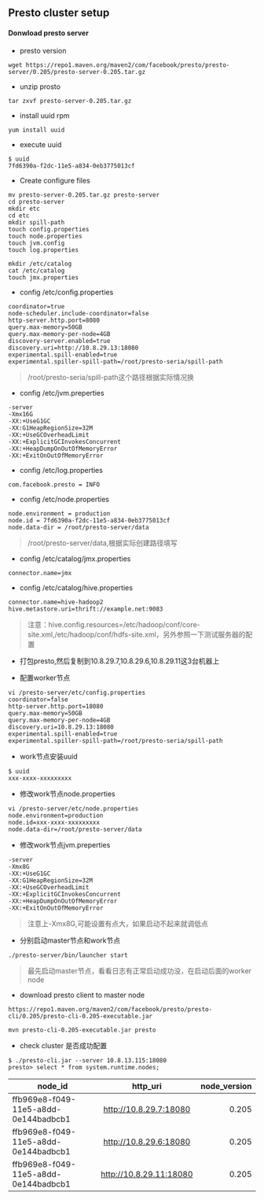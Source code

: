 ## Presto cluster setup

#### Donwload presto server
* presto version

```shell
wget https://repo1.maven.org/maven2/com/facebook/presto/presto-server/0.205/presto-server-0.205.tar.gz
```

* unzip prosto 

```shell
tar zxvf presto-server-0.205.tar.gz
```

* install uuid rpm

```shell
yum install uuid
```

* execute uuid

```sheel
$ uuid
7fd6390a-f2dc-11e5-a834-0eb3775013cf
```

* Create configure files

```shell
mv presto-server-0.205.tar.gz presto-server
cd presto-server
mkdir etc
cd etc
mkdir spill-path
touch config.properties
touch node.properties
touch jvm.config
touch log.properties

mkdir /etc/catalog
cat /etc/catalog
touch jmx.properties
```

* config /etc/config.properties

```shell
coordinator=true
node-scheduler.include-coordinator=false
http-server.http.port=8080
query.max-memory=50GB
query.max-memory-per-node=4GB
discovery-server.enabled=true
discovery.uri=http://10.8.29.13:18080
experimental.spill-enabled=true
experimental.spiller-spill-path=/root/presto-seria/spill-path
```
> /root/presto-seria/spill-path这个路径根据实际情况换

* config /etc/jvm.preperties

```shell
-server
-Xmx16G
-XX:+UseG1GC
-XX:G1HeapRegionSize=32M
-XX:+UseGCOverheadLimit
-XX:+ExplicitGCInvokesConcurrent
-XX:+HeapDumpOnOutOfMemoryError
-XX:+ExitOnOutOfMemoryError
```

* config /etc/log.properties

```shell
com.facebook.presto = INFO
```

* config /etc/node.properties

```shell
node.environment = production
node.id = 7fd6390a-f2dc-11e5-a834-0eb3775013cf
node.data-dir = /root/presto-server/data
```

> /root/presto-server/data,根据实际创建路径填写

* config /etc/catalog/jmx.properties

```shell
connector.name=jmx
```

* config /etc/catalog/hive.properties

```shell
connector.name=hive-hadoop2
hive.metastore.uri=thrift://example.net:9083
```

> 注意：hive.config.resources=/etc/hadoop/conf/core-site.xml,/etc/hadoop/conf/hdfs-site.xml，另外参照一下测试服务器的配置


* 打包presto,然后复制到10.8.29.7,10.8.29.6,10.8.29.11这3台机器上

* 配置worker节点

```shell
vi /presto-server/etc/config.properties
coordinator=false
http-server.http.port=18080
query.max-memory=50GB
query.max-memory-per-node=4GB
discovery.uri=10.8.29.13:18080
experimental.spill-enabled=true
experimental.spiller-spill-path=/root/presto-seria/spill-path
```
* work节点安装uuid

```shell
$ uuid
xxx-xxxx-xxxxxxxxx
```

* 修改work节点node.properties

```shell
vi /presto-server/etc/node.properties
node.environment=production
node.id=xxx-xxxx-xxxxxxxxx
node.data-dir=/root/presto-server/data
```

* 修改work节点jvm.preperties

```shell
-server
-Xmx8G
-XX:+UseG1GC
-XX:G1HeapRegionSize=32M
-XX:+UseGCOverheadLimit
-XX:+ExplicitGCInvokesConcurrent
-XX:+HeapDumpOnOutOfMemoryError
-XX:+ExitOnOutOfMemoryError
```

> 注意上-Xmx8G,可能设置有点大，如果启动不起来就调低点

* 分别启动master节点和work节点
```shell
./presto-server/bin/launcher start
```

> 最先启动master节点，看看日志有正常启动成功没，在启动后面的worker node


* download presto client to master node

```shell
https://repo1.maven.org/maven2/com/facebook/presto/presto-cli/0.205/presto-cli-0.205-executable.jar

mvn presto-cli-0.205-executable.jar presto
```

* check cluster 是否成功配置

```shell
$ ./presto-cli.jar --server 10.8.13.115:18080 
presto> select * from system.runtime.nodes;
```

|node_id|http_uri| node_version |
|----|:----:|---:|
|ffb969e8-f049-11e5-a8dd-0e144badbcb1| http://10.8.29.7:18080|0.205|
|ffb969e8-f049-11e5-a8dd-0e144badbcb1| http://10.8.29.6:18080|0.205|
|ffb969e8-f049-11e5-a8dd-0e144badbcb1| http://10.8.29.11:18080|0.205|



